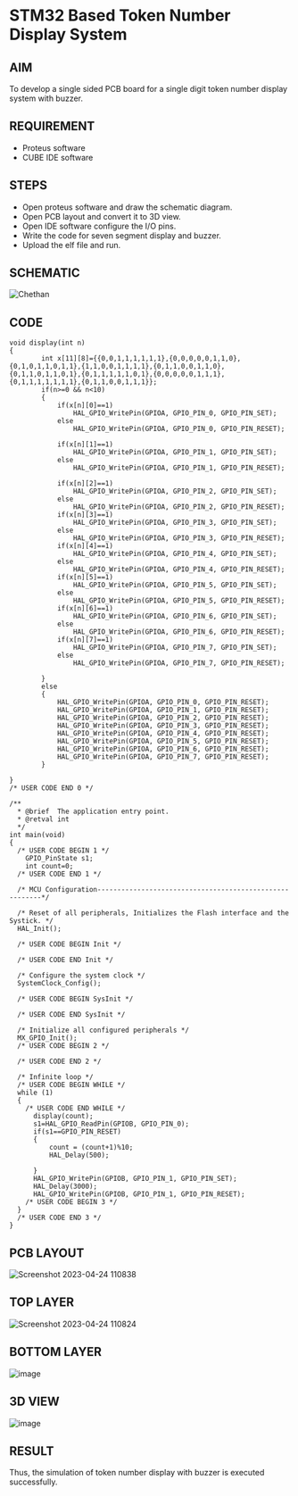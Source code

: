 # STM32 Based Token Number Display System

## AIM
To develop a single sided PCB board for a single digit token number display system with buzzer.

## REQUIREMENT
* Proteus software
* CUBE IDE software

## STEPS
- Open proteus software and draw the schematic diagram.
- Open PCB layout and convert it to 3D view.
- Open IDE software configure the I/O pins.
- Write the code for seven segment display and buzzer.
- Upload the elf file and run.

## SCHEMATIC

![Chethan](https://user-images.githubusercontent.com/75234991/235116376-579f49a9-8f33-4a4c-a862-ac75abb1c086.png)

## CODE
```python3
void display(int n)
{
		int x[11][8]={{0,0,1,1,1,1,1,1},{0,0,0,0,0,1,1,0},{0,1,0,1,1,0,1,1},{1,1,0,0,1,1,1,1},{0,1,1,0,0,1,1,0},{0,1,1,0,1,1,0,1},{0,1,1,1,1,1,0,1},{0,0,0,0,0,1,1,1},{0,1,1,1,1,1,1,1},{0,1,1,0,0,1,1,1}};
		if(n>=0 && n<10)
		{
			if(x[n][0]==1)
				HAL_GPIO_WritePin(GPIOA, GPIO_PIN_0, GPIO_PIN_SET);
			else
				HAL_GPIO_WritePin(GPIOA, GPIO_PIN_0, GPIO_PIN_RESET);

			if(x[n][1]==1)
				HAL_GPIO_WritePin(GPIOA, GPIO_PIN_1, GPIO_PIN_SET);
			else
				HAL_GPIO_WritePin(GPIOA, GPIO_PIN_1, GPIO_PIN_RESET);

			if(x[n][2]==1)
				HAL_GPIO_WritePin(GPIOA, GPIO_PIN_2, GPIO_PIN_SET);
			else
				HAL_GPIO_WritePin(GPIOA, GPIO_PIN_2, GPIO_PIN_RESET);
			if(x[n][3]==1)
				HAL_GPIO_WritePin(GPIOA, GPIO_PIN_3, GPIO_PIN_SET);
			else
				HAL_GPIO_WritePin(GPIOA, GPIO_PIN_3, GPIO_PIN_RESET);
			if(x[n][4]==1)
				HAL_GPIO_WritePin(GPIOA, GPIO_PIN_4, GPIO_PIN_SET);
			else
				HAL_GPIO_WritePin(GPIOA, GPIO_PIN_4, GPIO_PIN_RESET);
			if(x[n][5]==1)
				HAL_GPIO_WritePin(GPIOA, GPIO_PIN_5, GPIO_PIN_SET);
			else
				HAL_GPIO_WritePin(GPIOA, GPIO_PIN_5, GPIO_PIN_RESET);
			if(x[n][6]==1)
				HAL_GPIO_WritePin(GPIOA, GPIO_PIN_6, GPIO_PIN_SET);
			else
				HAL_GPIO_WritePin(GPIOA, GPIO_PIN_6, GPIO_PIN_RESET);
			if(x[n][7]==1)
				HAL_GPIO_WritePin(GPIOA, GPIO_PIN_7, GPIO_PIN_SET);
			else
				HAL_GPIO_WritePin(GPIOA, GPIO_PIN_7, GPIO_PIN_RESET);

		}
		else
		{
			HAL_GPIO_WritePin(GPIOA, GPIO_PIN_0, GPIO_PIN_RESET);
			HAL_GPIO_WritePin(GPIOA, GPIO_PIN_1, GPIO_PIN_RESET);
			HAL_GPIO_WritePin(GPIOA, GPIO_PIN_2, GPIO_PIN_RESET);
			HAL_GPIO_WritePin(GPIOA, GPIO_PIN_3, GPIO_PIN_RESET);
			HAL_GPIO_WritePin(GPIOA, GPIO_PIN_4, GPIO_PIN_RESET);
			HAL_GPIO_WritePin(GPIOA, GPIO_PIN_5, GPIO_PIN_RESET);
			HAL_GPIO_WritePin(GPIOA, GPIO_PIN_6, GPIO_PIN_RESET);
			HAL_GPIO_WritePin(GPIOA, GPIO_PIN_7, GPIO_PIN_RESET);
		}

}
/* USER CODE END 0 */

/**
  * @brief  The application entry point.
  * @retval int
  */
int main(void)
{
  /* USER CODE BEGIN 1 */
	GPIO_PinState s1;
	int count=0;
  /* USER CODE END 1 */

  /* MCU Configuration--------------------------------------------------------*/

  /* Reset of all peripherals, Initializes the Flash interface and the Systick. */
  HAL_Init();

  /* USER CODE BEGIN Init */

  /* USER CODE END Init */

  /* Configure the system clock */
  SystemClock_Config();

  /* USER CODE BEGIN SysInit */

  /* USER CODE END SysInit */

  /* Initialize all configured peripherals */
  MX_GPIO_Init();
  /* USER CODE BEGIN 2 */

  /* USER CODE END 2 */

  /* Infinite loop */
  /* USER CODE BEGIN WHILE */
  while (1)
  {
    /* USER CODE END WHILE */
	  display(count);
	  s1=HAL_GPIO_ReadPin(GPIOB, GPIO_PIN_0);
	  if(s1==GPIO_PIN_RESET)
	  {
		  count = (count+1)%10;
		  HAL_Delay(500);

	  }
	  HAL_GPIO_WritePin(GPIOB, GPIO_PIN_1, GPIO_PIN_SET);
	  HAL_Delay(3000);
	  HAL_GPIO_WritePin(GPIOB, GPIO_PIN_1, GPIO_PIN_RESET);
    /* USER CODE BEGIN 3 */
  }
  /* USER CODE END 3 */
}
```
## PCB LAYOUT
![Screenshot 2023-04-24 110838](https://github.com/Y-CHETHAN/TokenNumberDisplaySystem/assets/75234991/99759304-5d8e-499d-b4d1-d1fdcf710013)


## TOP LAYER

![Screenshot 2023-04-24 110824](https://user-images.githubusercontent.com/65499285/233920231-ee96c0ea-20cb-4e57-90e3-9312bd1cdae3.png)

## BOTTOM LAYER

![image](https://user-images.githubusercontent.com/65499285/235099368-1df410ce-d866-4d57-a4da-d4afe1463bb5.png)

## 3D VIEW

![image](https://user-images.githubusercontent.com/65499285/235099324-ffc8dd62-0957-4f60-9a1b-3a9a9e795e19.png)

## RESULT
Thus, the simulation of token number display with buzzer is executed successfully.
